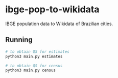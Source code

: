 # ibge-pop-to-wikidata

IBGE population data to Wikidata of Brazilian cities.

## Running

```bash
# to obtain QS for estimates
python3 main.py estimates

# to obtain QS for census
python3 main.py census
```
